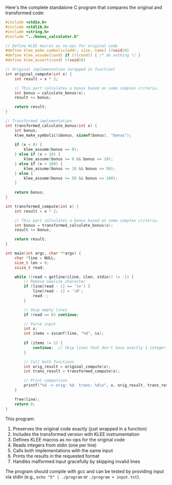 Here's the complete standalone C program that compares the original and transformed code:

```c
#include <stdio.h>
#include <stdlib.h>
#include <string.h>
#include "../bonus_calculator.h"

// Define KLEE macros as no-ops for original code
#define klee_make_symbolic(addr, size, name) ((void)0)
#define klee_assume(cond) if (!(cond)) { /* do nothing */ }
#define klee_assert(cond) ((void)0)

// Original implementation (wrapped in function)
int original_compute(int x) {
    int result = x * 2;

    // This part calculates a bonus based on some complex criteria.
    int bonus = calculate_bonus(x);
    result += bonus;

    return result;
}

// Transformed implementation
int transformed_calculate_bonus(int x) {
    int bonus;
    klee_make_symbolic(&bonus, sizeof(bonus), "bonus");
    
    if (x < 0) {
        klee_assume(bonus == 0);
    } else if (x < 10) {
        klee_assume(bonus >= 0 && bonus <= 10);
    } else if (x < 100) {
        klee_assume(bonus >= 10 && bonus <= 50);
    } else {
        klee_assume(bonus >= 50 && bonus <= 100);
    }
    
    return bonus;
}

int transformed_compute(int x) {
    int result = x * 2;

    // This part calculates a bonus based on some complex criteria.
    int bonus = transformed_calculate_bonus(x);
    result += bonus;

    return result;
}

int main(int argc, char **argv) {
    char *line = NULL;
    size_t len = 0;
    ssize_t read;

    while ((read = getline(&line, &len, stdin)) != -1) {
        // Remove newline character
        if (line[read - 1] == '\n') {
            line[read - 1] = '\0';
            read--;
        }

        // Skip empty lines
        if (read == 0) continue;

        // Parse input
        int x;
        int items = sscanf(line, "%d", &x);
        
        if (items != 1) {
            continue;  // Skip lines that don't have exactly 1 integer
        }

        // Call both functions
        int orig_result = original_compute(x);
        int trans_result = transformed_compute(x);

        // Print comparison
        printf("%d -> orig: %d  trans: %d\n", x, orig_result, trans_result);
    }

    free(line);
    return 0;
}
```

This program:

1. Preserves the original code exactly (just wrapped in a function)
2. Includes the transformed version with KLEE instrumentation
3. Defines KLEE macros as no-ops for the original code
4. Reads integers from stdin (one per line)
5. Calls both implementations with the same input
6. Prints the results in the requested format
7. Handles malformed input gracefully by skipping invalid lines

The program should compile with gcc and can be tested by providing input via stdin (e.g., `echo "5" | ./program` or `./program < input.txt`).